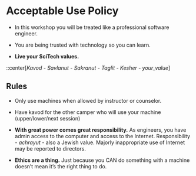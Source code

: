 # Acceptable Use Policy

* In this workshop you will be treated like a professional software engineer. 

* You are being trusted with technology so you can learn.

* **Live your SciTech values.**

::center[*Kavod - Savlanut - Sakranut - Taglit - Kesher - your_value*]

## Rules

* Only use machines when allowed by instructor or counselor.

* Have kavod for the other camper who will use your machine (upper/lower/next session)

* **With great power comes great responsibility.** As engineers, you have admin access to the computer and access to the Internet. Responsibility - *achrayut* - also a Jewish value. Majorly inappropriate use of Internet may be reported to directors.

* **Ethics are a thing.** Just because you CAN do something with a machine doesn’t mean it’s the right thing to do.
